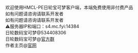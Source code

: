 欢迎使用HMCL-PE日轮宝可梦客户端，本端免费使用非付费产品<br/>
如有问题请咨询请联系开发者<br/>
如有问题请咨询请联系开发者<br/>
⚠服务器IP和端口：s4.mc.fyi:14384<br/>
日轮数码宝可梦@534408306<br/>
日轮数码宝可梦@[官方群](http://qm.qq.com/cgi-bin/qm/qr?_wv=1027&k=TO8ZjMzRbgxnkRBGCUIDIH2lL-Ws4Bdt&authKey=jHlIsfnK%2BNumqa8gKvnLey%2BCIRArTce2J9aftE0WR5D0qSMuV9lDWUPUdOzvCCJh&noverify=0&group_code=534408306)<br/>
作者主页@[官网](https://redstone2337200.github.io/)
